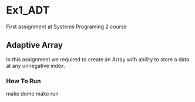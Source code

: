 # Ex1_ADT
First assignment at Systems Programing 2 course

## Adaptive Array
In this assignment we required to create an Array with ability to store a data at any unnegative index.


### How To Run
make demo
make run
